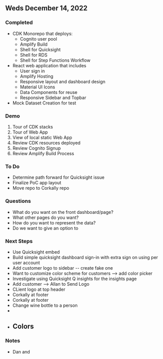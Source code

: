 ## Weds December 14, 2022

### Completed

- CDK Monorepo that deploys:
  - Cognito user pool
  - Amplify Build
  - Shell for Quicksight
  - Shell for RDS
  - Shell for Step Functions Workflow
- React web application that includes
  - User sign in
  - Amplify Hosting
  - Responsive layout and dashboard design
  - Material UI Icons
  - Data Components for reuse
  - Responsive Sidebar and Topbar
- Mock Dataset Creation for test

### Demo

1.  Tour of CDK stacks
2.  Tour of Web App
3.  View of local static Web App
4.  Review CDK resources deployed
5.  Review Cognito Signup
6.  Review Amplify Build Process

### To Do

- Determine path forward for Quicksight issue
- Finalize PoC app layout
- Move repo to Corkally repo

### Questions

- What do you want on the front dashboard/page?
- What other pages do you want?
- How do you want to represent the data?
- Do we want to give an option to

### Next Steps

- Use Quicksight embed
- Build simple quicksight dashboard sign-in with extra sign on using per user account
- Add customer logo to sidebar -- create fake one
- Want to customize color scheme for customers --> add color picker
- Investigate using Quicksight Q insights for the insights page
- Add customer --> Allan to Send Logo
- CLient logo at top header
- Corkally at footer
- Corkally at footer
- Change wine bottle to a person
-
- Colors
  -

### Notes

- Dan and
